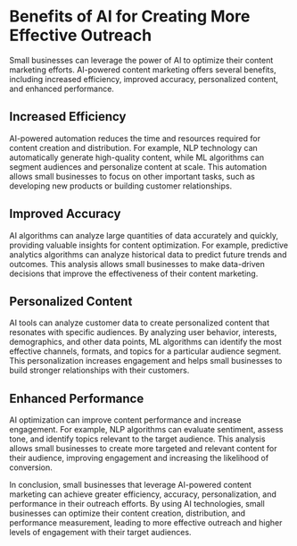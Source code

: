 Benefits of AI for Creating More Effective Outreach
====================================================================================================================

Small businesses can leverage the power of AI to optimize their content marketing efforts. AI-powered content marketing offers several benefits, including increased efficiency, improved accuracy, personalized content, and enhanced performance.

Increased Efficiency
--------------------

AI-powered automation reduces the time and resources required for content creation and distribution. For example, NLP technology can automatically generate high-quality content, while ML algorithms can segment audiences and personalize content at scale. This automation allows small businesses to focus on other important tasks, such as developing new products or building customer relationships.

Improved Accuracy
-----------------

AI algorithms can analyze large quantities of data accurately and quickly, providing valuable insights for content optimization. For example, predictive analytics algorithms can analyze historical data to predict future trends and outcomes. This analysis allows small businesses to make data-driven decisions that improve the effectiveness of their content marketing.

Personalized Content
--------------------

AI tools can analyze customer data to create personalized content that resonates with specific audiences. By analyzing user behavior, interests, demographics, and other data points, ML algorithms can identify the most effective channels, formats, and topics for a particular audience segment. This personalization increases engagement and helps small businesses to build stronger relationships with their customers.

Enhanced Performance
--------------------

AI optimization can improve content performance and increase engagement. For example, NLP algorithms can evaluate sentiment, assess tone, and identify topics relevant to the target audience. This analysis allows small businesses to create more targeted and relevant content for their audience, improving engagement and increasing the likelihood of conversion.

In conclusion, small businesses that leverage AI-powered content marketing can achieve greater efficiency, accuracy, personalization, and performance in their outreach efforts. By using AI technologies, small businesses can optimize their content creation, distribution, and performance measurement, leading to more effective outreach and higher levels of engagement with their target audiences.
